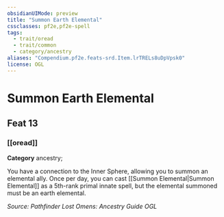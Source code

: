 ```yaml
---
obsidianUIMode: preview
title: "Summon Earth Elemental"
cssclasses: pf2e,pf2e-spell
tags:
  - trait/oread
  - trait/common
  - category/ancestry
aliases: "Compendium.pf2e.feats-srd.Item.lrTRELs8uDpVpsk0"
license: OGL
---
```

# Summon Earth Elemental
## Feat 13
### [[oread]]

**Category** ancestry; 




You have a connection to the Inner Sphere, allowing you to summon an elemental ally. Once per day, you can cast [[Summon Elemental|Summon Elemental]] as a 5th-rank primal innate spell, but the elemental summoned must be an earth elemental.

*Source: Pathfinder Lost Omens: Ancestry Guide*
*OGL*